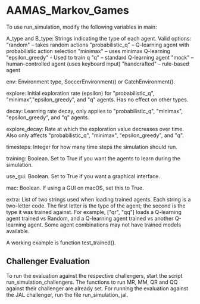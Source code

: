# AAMAS_Markov_Games

To use run_simulation, modify the following variables in main:

A_type and B_type:
Strings indicating the type of each agent. Valid options:
"random" – takes random actions
"probabilistic_q" – Q-learning agent with probabilistic action selection
"minimax" – uses minimax Q-learning
"epsilon_greedy" - Used to train q
"q" – standard Q-learning agent
"mock" – human-controlled agent (uses keyboard input)
"handcrafted" – rule-based agent

env:
Environment type, SoccerEnvironment() or CatchEnvironment().

explore:
Initial exploration rate (epsilon) for "probabilistic_q", "minimax","epsilon_greedy", and "q" agents.
Has no effect on other types.

decay:
Learning rate decay, only applies to "probabilistic_q", "minimax", "epsilon_greedy", and "q" agents.

explore_decay:
Rate at which the exploration value decreases over time.
Also only affects "probabilistic_q", "minimax", "epsilon_greedy", and "q".

timesteps:
Integer for how many time steps the simulation should run.

training:
Boolean. Set to True if you want the agents to learn during the simulation.

use_gui:
Boolean. Set to True if you want a graphical interface.

mac:
Boolean. If using a GUI on macOS, set this to True.

extra:
List of two strings used when loading trained agents. Each string is a two-letter code.
The first letter is the type of the agent; the second is the type it was trained against.
For example, ["qr", "qq"] loads a Q-learning agent trained vs Random, and a Q-learning agent trained vs another Q-learning agent.
Some agent combinations may not have trained models available.

A working example is function test_trained().

## Challenger Evaluation
To run the evaluation against the respective challengers, start the script run_simulation_challengers. The functions to run MR, MM, QR and QQ against their challenger are already set. For running the evaluation against the JAL challenger, run the file run_simulation_jal.
